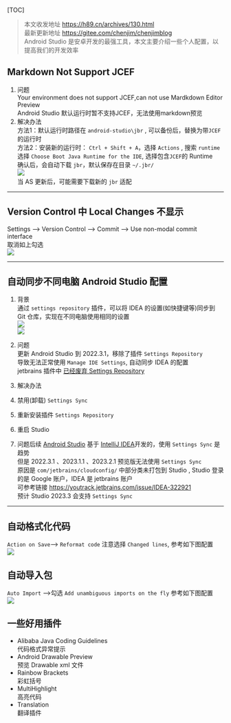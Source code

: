 
[TOC]

> 本文收发地址 <https://h89.cn/archives/130.html>  
> 最新更新地址 <https://gitee.com/chenjim/chenjimblog>   
> Android Studio 是安卓开发的最强工具，本文主要介绍一些个人配置，以提高我们的开发效率


## Markdown Not Support JCEF
1. 问题  
Your environment does not support JCEF,can not use Mardkdown Editor Preview  
Android Studio 默认运行时暂不支持JCEF，无法使用markdown预览  
2. 解决办法  
  方法1：默认运行时路径在 `android-studio\jbr` , 可以备份后，替换为带`JCEF`的运行时  
  方法2：安装新的运行时： `Ctrl + Shift + A`，选择 `Actions` , 搜索 `runtime`  
  选择 `Choose Boot Java Runtime for the IDE`, 选择包含`JCEF`的 Runtime  
  确认后，会自动下载 `jbr`，默认保存在目录 `~/.jbr/`  
  ![](https://pic.chenjim.com/202308021552566.png-blog)  
  当 AS 更新后，可能需要下载新的 `jbr` 适配  

---

## Version Control 中 Local Changes 不显示  
   Settings --> Version Control --> Commit --> Use non-modal commit interface  
   取消如上勾选   
   ![](https://pic.chenjim.com/202401242227241.png-blog)


---

## 自动同步不同电脑 Android Studio 配置
1. 背景  
  通过 `settings repository` 插件，可以将 IDEA 的设置(如快捷键等)同步到 Git 仓库，实现在不同电脑使用相同的设置  
  ![](https://pic.chenjim.com/202308021546764.png-blog)   
  ![](https://pic.chenjim.com/202308021547639.png-blog)  

2. 问题  
  更新 Android Studio 到  2022.3.1，移除了插件 `Settings Repository`   
  导致无法正常使用 `Manage IDE Settings`, 自动同步 IDEA 的配置  
  jetbrains 插件中 [已经废弃 Settings Repository](https://plugins.jetbrains.com/plugin/7566)  


3. 解决办法  
  1. 禁用(卸载) `Settings Sync` 
  2. 重新安装插件 `Settings Repository`
  3. 重启 Studio  
   
4. 问题后续 
  [Android Studio](https://developer.android.com/studio/) 基于 [IntelliJ IDEA](https://www.jetbrains.com/idea/)开发的，使用 `Settings Sync` 是趋势  
  但是 2022.3.1 、2023.1.1 、2023.2.1 预览版无法使用 `Settings Sync`  
  原因是 `com/jetbrains/cloudconfig/` 中部分类未打包到 Studio , Studio 登录的是 Google 账户，IDEA 是 jetbrains 账户    
  可参考链接 <https://youtrack.jetbrains.com/issue/IDEA-322921>  
  预计 Studio 2023.3 会支持 `Settings Sync`

---

## 自动格式化代码 
`Action on Save`--> `Reformat code` 注意选择 `Changed lines`, 参考如下图配置  
![](https://pic.chenjim.com/202401242220471.png-blog)

## 自动导入包  
`Auto Import` -->勾选 `Add unambiguous imports on the fly` 参考如下图配置  
![](https://pic.chenjim.com/202401242224662.png-blog)

## 一些好用插件  
- Alibaba Java Coding Guidelines  
  代码格式异常提示  
- Android Drawable Preview  
  预览 Drawable xml 文件  
- Rainbow Brackets  
  彩虹括号 
- MultiHighlight  
  高亮代码 
- Translation  
  翻译插件 
